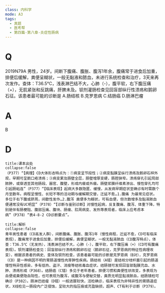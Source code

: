 ```yaml
---
class: 内科学
mode: A3
tags:
  - 真题
  - 医考帮
  - 第四篇-第八章-炎症性肠病
---
```


# Q
2019N79A 男性，24岁。间断下腹痛、腹胀、腹泻1年余，腹痛常于进食后加重，排便后缓解，粪便呈糊状，一般无黏液和脓血，未进行系统检查和治疗，3天来再次发作。查体：T36.5℃，浅表淋巴结不大，心肺（-），腹平软，右下腹压痛（+），无肌紧张和反跳痛，肝脾未及。钡剂灌肠检查见回盲部纵行性溃疡和鹅卵石征。该患者最可能的诊断是
A.肠结核
B.克罗恩病
C.结肠癌
D.肠淋巴瘤

# A
B
# D
```ad-note
title:课本出处
collapse:false
（P377）“【病理】CD大体形态特点为：①病变呈节段性；②病变黏膜呈纵行溃疡及鹅卵石样外观，早期可呈鹅口疮溃疡；③病变累及肠壁全层，肠壁增厚变硬，肠腔狭窄。溃疡穿孔引起局部脓肿，或穿透至其他肠段、器官、腹壁，形成内瘘或外瘘。肠壁浆膜纤维素渗出、慢性穿孔均可引起肠粘连”（P377）“【临床表现】起病大多数隐匿、缓慢，从发病早期症状至确诊有时需数个月至数年。病程呈慢性、长短不等的活动期与缓解期交替，迁延不愈…1.腹痛 为最常见症状。多位于右下腹或脐周，间歇性发作…2.腹泻 粪便多为糊状，可有血便，但次数增多及黏液脓血便通常没有UC明显”（P378）“【诊断与鉴别诊断】对慢性起病，反复腹痛、腹泻、体重下降，特别是伴有肠梗阻、腹部压痛、腹块、肠瘘、肛周病变、发热等表现者，临床上应考虑本病”（P378）“表4-8-2 CD诊断要点”。
```

```ad-summary
title:解析
collapse:false
青年男性患者（CD高发人群），间断腹痛、腹胀、腹泻1年（慢性病程，迁延不愈，CD可有临床表现），腹痛常于进食后加重，排便后缓解，粪便呈糊状，一般无黏液脓血（CD腹泻特点），体查：T36.5℃（无发热），浅表淋巴结不大，心肺（-），腹平软，右下腹压痛（+）（CD可有腹痛表现）。钡剂灌肠检查见：回盲部纵行溃疡和鹅卵石征（鹅卵石征，克罗恩病的特征性病理改变），根据该患者的病史、查体及钡剂检查，该患者最可能的诊断是克罗恩病（B对），克罗恩病（CD）是一种病因不明的胃肠道慢性肉芽肿性疾病。肠结核（A错）是结核分枝杆菌引起的肠道慢性特异性感染，多有低热、盗汗、消瘦等结核毒血症状，结肠镜可发现回盲部黏膜充血、水肿、溃疡形成（P368）。结肠癌（C错）多见于老年患者，排便习惯和粪便性状改变，多表现为血便或粪便隐血阳性，也可表现为腹泻，或腹泻与便秘交替，粪质无明显黏液脓血，结肠镜检可确诊（P382）。肠淋巴结瘤（D错）一般进展较快，活检确诊，临床表现为非特异性的胃肠道症状，X线检见一肠段内广泛侵蚀，呈较大的指压痕或充盈缺损，超声、CT有利于诊断（P379）。
```

